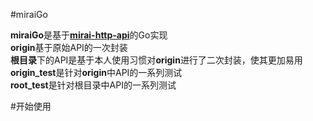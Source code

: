 #miraiGo

**miraiGo**是基于[**mirai-http-api**](https\://github.com/project-mirai/mirai-api-http)的Go实现  
**origin**基于原始API的一次封装  
**根目录**下的API是基于本人使用习惯对**origin**进行了二次封装，使其更加易用  
**origin_test**是针对**origin**中API的一系列测试  
**root_test**是针对根目录中API的一系列测试

#开始使用
